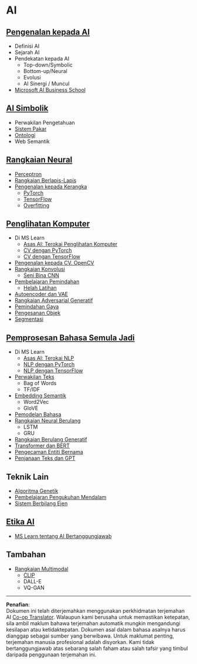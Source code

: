 <!--
CO_OP_TRANSLATOR_METADATA:
{
  "original_hash": "f2f88dbd2debd38e26149b27b1fd272d",
  "translation_date": "2025-08-29T12:02:06+00:00",
  "source_file": "etc/Mindmap.md",
  "language_code": "ms"
}
-->
# AI

## [Pengenalan kepada AI](https://github.com/microsoft/AI-For-Beginners/blob/main/lessons/1-Intro/README.md)
 - Definisi AI
 - Sejarah AI
 - Pendekatan kepada AI
     - Top-down/Symbolic
     - Bottom-up/Neural
     - Evolusi
     - AI Sinergi / Muncul
 - [Microsoft AI Business School](https://www.microsoft.com/ai/ai-business-school/?WT.mc_id=academic-77998-cacaste)

## [AI Simbolik](https://github.com/microsoft/AI-For-Beginners/blob/main/lessons/2-Symbolic/README.md)
 - Perwakilan Pengetahuan
 - [Sistem Pakar](https://github.com/microsoft/AI-For-Beginners/blob/main/lessons/2-Symbolic/Animals.ipynb)
 - [Ontologi](https://github.com/microsoft/AI-For-Beginners/blob/main/lessons/2-Symbolic/FamilyOntology.ipynb)
 - Web Semantik

## [Rangkaian Neural](https://github.com/microsoft/AI-For-Beginners/blob/main/lessons/3-NeuralNetworks/README.md)
 - [Perceptron](https://github.com/microsoft/AI-For-Beginners/blob/main/lessons/3-NeuralNetworks/03-Perceptron/README.md)
 - [Rangkaian Berlapis-Lapis](https://github.com/microsoft/AI-For-Beginners/blob/main/lessons/3-NeuralNetworks/04-OwnFramework/README.md)
 - [Pengenalan kepada Kerangka](https://github.com/microsoft/AI-For-Beginners/blob/main/lessons/3-NeuralNetworks/05-Frameworks/README.md)
   - [PyTorch](https://github.com/microsoft/AI-For-Beginners/blob/main/lessons/3-NeuralNetworks/05-Frameworks/IntroPyTorch.ipynb)
   - [TensorFlow](https://github.com/microsoft/AI-For-Beginners/blob/main/lessons/3-NeuralNetworks/05-Frameworks/IntroKerasTF.md)
   - [Overfitting](https://github.com/microsoft/AI-For-Beginners/blob/main/lessons/3-NeuralNetworks/05-Frameworks/Overfitting.md)

## [Penglihatan Komputer](https://github.com/microsoft/AI-For-Beginners/blob/main/lessons/4-ComputerVision/README.md)
 - Di MS Learn
    - [Asas AI: Terokai Penglihatan Komputer](https://docs.microsoft.com/learn/paths/explore-computer-vision-microsoft-azure/?WT.mc_id=academic-77998-cacaste)
    - [CV dengan PyTorch](https://docs.microsoft.com/learn/modules/intro-computer-vision-pytorch/?WT.mc_id=academic-77998-cacaste)
    - [CV dengan TensorFlow](https://docs.microsoft.com/learn/modules/intro-computer-vision-TensorFlow/?WT.mc_id=academic-77998-cacaste)
 - [Pengenalan kepada CV. OpenCV](https://github.com/microsoft/AI-For-Beginners/blob/main/lessons/4-ComputerVision/06-IntroCV/README.md)
 - [Rangkaian Konvolusi](https://github.com/microsoft/AI-For-Beginners/blob/main/lessons/4-ComputerVision/07-ConvNets/README.md)
   - [Seni Bina CNN](https://github.com/microsoft/AI-For-Beginners/blob/main/lessons/4-ComputerVision/07-ConvNets/CNN_Architectures.md)
 - [Pembelajaran Pemindahan](https://github.com/microsoft/AI-For-Beginners/blob/main/lessons/4-ComputerVision/08-TransferLearning/README.md)
   - [Helah Latihan](https://github.com/microsoft/AI-For-Beginners/blob/main/lessons/4-ComputerVision/08-TransferLearning/TrainingTricks.md)
 - [Autoencoder dan VAE](https://github.com/microsoft/AI-For-Beginners/blob/main/lessons/4-ComputerVision/09-Autoencoders/README.md)
 - [Rangkaian Adversarial Generatif](https://github.com/microsoft/AI-For-Beginners/blob/main/lessons/4-ComputerVision/10-GANs/README.md)
 - [Pemindahan Gaya](https://github.com/microsoft/AI-For-Beginners/blob/main/lessons/4-ComputerVision/10-GANs/StyleTransfer.ipynb)
 - [Pengesanan Objek](https://github.com/microsoft/AI-For-Beginners/blob/main/lessons/4-ComputerVision/11-ObjectDetection/README.md)
 - [Segmentasi](https://github.com/microsoft/AI-For-Beginners/blob/main/lessons/4-ComputerVision/12-Segmentation/README.md)
 
## [Pemprosesan Bahasa Semula Jadi](https://github.com/microsoft/AI-For-Beginners/blob/main/lessons/5-NLP/README.md)
 - Di MS Learn
    - [Asas AI: Terokai NLP](https://docs.microsoft.com/learn/paths/explore-natural-language-processing/?WT.mc_id=academic-77998-cacaste)
    - [NLP dengan PyTorch](https://docs.microsoft.com/learn/modules/intro-natural-language-processing-pytorch/?WT.mc_id=academic-77998-cacaste)
    - [NLP dengan TensorFlow](https://docs.microsoft.com/learn/modules/intro-natural-language-processing-TensorFlow/?WT.mc_id=academic-77998-cacaste)
 - [Perwakilan Teks](https://github.com/microsoft/AI-For-Beginners/blob/main/lessons/5-NLP/13-TextRep/README.md)
    - Bag of Words
    - TF/IDF
 - [Embedding Semantik](https://github.com/microsoft/AI-For-Beginners/blob/main/lessons/5-NLP/14-Embeddings/README.md)
    - Word2Vec
    - GloVE
 - [Pemodelan Bahasa](https://github.com/microsoft/AI-For-Beginners/blob/main/lessons/5-NLP/15-LanguageModeling)
 - [Rangkaian Neural Berulang](https://github.com/microsoft/AI-For-Beginners/blob/main/lessons/5-NLP/16-RNN/README.md)
     - LSTM
     - GRU
 - [Rangkaian Berulang Generatif](https://github.com/microsoft/AI-For-Beginners/blob/main/lessons/5-NLP/17-GenerativeNetworks/README.md)
 - [Transformer dan BERT](https://github.com/microsoft/AI-For-Beginners/blob/main/lessons/5-NLP/18-Transformers/README.md)
 - [Pengecaman Entiti Bernama](https://github.com/microsoft/AI-For-Beginners/blob/main/lessons/5-NLP/19-NER/README.md)
 - [Penjanaan Teks dan GPT](https://github.com/microsoft/AI-For-Beginners/blob/main/lessons/5-NLP/20-LanguageModels/README.md)
## Teknik Lain
 - [Algoritma Genetik](https://github.com/microsoft/AI-For-Beginners/blob/main/lessons/6-Other/21-GeneticAlgorithms/README.md)
 - [Pembelajaran Pengukuhan Mendalam](https://github.com/microsoft/AI-For-Beginners/blob/main/lessons/6-Other/22-DeepRL/README.md)
 - [Sistem Berbilang Ejen](https://github.com/microsoft/AI-For-Beginners/blob/main/lessons/6-Other/23-MultiagentSystems/README.md)

## [Etika AI](https://github.com/microsoft/AI-For-Beginners/blob/main/lessons/7-Ethics/README.md)
 - [MS Learn tentang AI Bertanggungjawab](https://docs.microsoft.com/learn/paths/responsible-ai-business-principles/?WT.mc_id=academic-77998-cacaste)
## Tambahan
 - [Rangkaian Multimodal](https://github.com/microsoft/AI-For-Beginners/blob/main/lessons/X-Extras/X1-MultiModal/README.md)
   - [CLIP](https://github.com/microsoft/AI-For-Beginners/blob/main/lessons/X-Extras/X1-MultiModal/Clip.ipynb)
   - DALL-E
   - VQ-GAN

---

**Penafian**:  
Dokumen ini telah diterjemahkan menggunakan perkhidmatan terjemahan AI [Co-op Translator](https://github.com/Azure/co-op-translator). Walaupun kami berusaha untuk memastikan ketepatan, sila ambil maklum bahawa terjemahan automatik mungkin mengandungi kesilapan atau ketidaktepatan. Dokumen asal dalam bahasa asalnya harus dianggap sebagai sumber yang berwibawa. Untuk maklumat penting, terjemahan manusia profesional adalah disyorkan. Kami tidak bertanggungjawab atas sebarang salah faham atau salah tafsir yang timbul daripada penggunaan terjemahan ini.